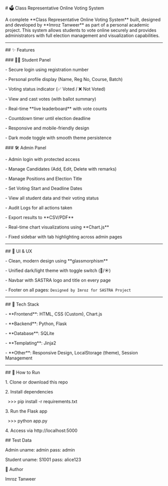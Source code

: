 \# 🗳️ Class Representative Online Voting System



A complete \*\*Class Representative Online Voting System\*\* built, designed and developed by \*\*Imroz Tanweer\*\* as part of a personal academic project. This system allows students to vote online securely and provides administrators with full election management and visualization capabilities.



---



\## ✨ Features



\### 👨‍🎓 Student Panel

\- Secure login using registration number

\- Personal profile display (Name, Reg No, Course, Batch)

\- Voting status indicator (✅ Voted / ❌ Not Voted)

\- View and cast votes (with ballot summary)

\- Real-time \*\*live leaderboard\*\* with vote counts

\- Countdown timer until election deadline

\- Responsive and mobile-friendly design

\- Dark mode toggle with smooth theme persistence



\### 🛠️ Admin Panel

\- Admin login with protected access

\- Manage Candidates (Add, Edit, Delete with remarks)

\- Manage Positions and Election Title

\- Set Voting Start and Deadline Dates

\- View all student data and their voting status

\- Audit Logs for all actions taken

\- Export results to \*\*CSV/PDF\*\*

\- Real-time chart visualizations using \*\*Chart.js\*\*

\- Fixed sidebar with tab highlighting across admin pages



---



\## 🎨 UI \& UX

\- Clean, modern design using \*\*glassmorphism\*\*

\- Unified dark/light theme with toggle switch (🌙/☀️)

\- Navbar with SASTRA logo and title on every page

\- Footer on all pages: `Designed by Imroz for SASTRA Project`



---



\## 🧱 Tech Stack



\- \*\*Frontend\*\*: HTML, CSS (Custom), Chart.js

\- \*\*Backend\*\*: Python, Flask

\- \*\*Database\*\*: SQLite

\- \*\*Templating\*\*: Jinja2

\- \*\*Other\*\*: Responsive Design, LocalStorage (theme), Session Management



---



\## 🚀 How to Run



1\. Clone or download this repo

2\. Install dependencies  

&nbsp;	>>> pip install -r requirements.txt

3\. Run the Flask app

&nbsp;	>>> python app.py

4\. Access via http://localhost:5000

\## Test Data

Admin
uname: admin
pass: admin

Student
uname: S1001
pass: alice123

👤 Author

Imroz Tanweer


